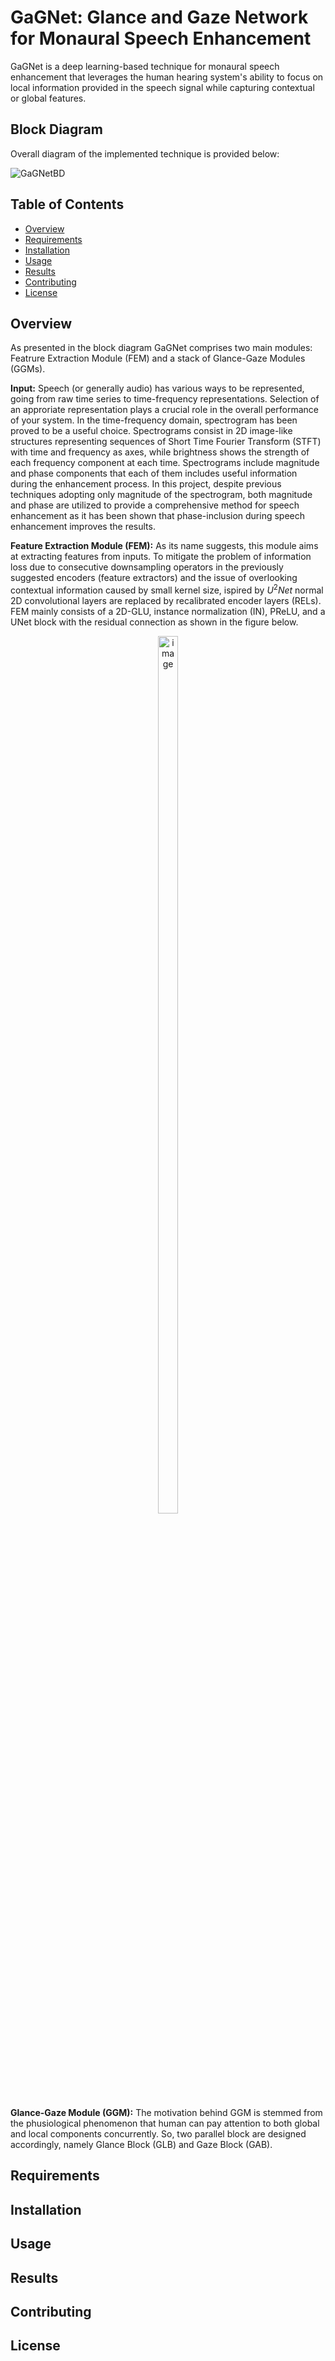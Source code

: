 # GaGNet: Glance and Gaze Network for Monaural Speech Enhancement

GaGNet is a deep learning-based technique for monaural speech enhancement that leverages the human hearing system's ability to focus on local information provided in the speech signal while capturing contextual or global features.

## Block Diagram
Overall diagram of the implemented technique is provided below: 

![GaGNetBD](https://github.com/mohammadr8za/Glance-and-Glaze-s-README/assets/72736177/6d2053f6-8425-48c4-bb2b-34d7810a426a)

## Table of Contents
- [Overview](#Overview)
- [Requirements](#requirements)
- [Installation](#installation)
- [Usage](#usage)
- [Results](#results)
- [Contributing](#contributing)
- [License](#license)

## Overview
As presented in the block diagram GaGNet comprises two main modules: Featrure Extraction Module (FEM) and a stack of Glance-Gaze Modules (GGMs). 

**Input:** Speech (or generally audio) has various ways to be represented, going from raw time series to time-frequency representations. Selection of an approriate representation plays a crucial role in the overall performance of your system. In the time-frequency domain, spectrogram has been proved to be a useful choice. Spectrograms consist in 2D image-like structures representing sequences of Short Time Fourier Transform (STFT) with time and frequency as axes, while brightness shows the strength of each frequency component at each time. Spectrograms include magnitude and phase components that each of them includes useful information during the enhancement process. In this project, despite previous techniques adopting only magnitude of the spectrogram, both magnitude and phase are utilized to provide a comprehensive method for speech enhancement as it has been shown that phase-inclusion during speech enhancement improves the results.

**Feature Extraction Module (FEM):** As its name suggests, this module aims at extracting features from inputs. To mitigate the problem of information loss due to consecutive downsampling operators in the previously suggested encoders (feature extractors) and the issue of overlooking contextual information caused by small kernel size, ispired by $U^{2}Net$ normal 2D convolutional layers are replaced by recalibrated encoder layers (RELs). FEM mainly consists of a 2D-GLU, instance normalization (IN), PReLU, and a UNet block with the residual connection as shown in the figure below. 
<p align="center">
  <img src="https://github.com/mohammadr8za/Glance-and-Gaze-README/assets/72736177/99608d76-fe14-425e-a439-b4ff4c039aca" alt="image" width="25%" height="60%">
</p>

**Glance-Gaze Module (GGM):** The motivation behind GGM is stemmed from the phusiological phenomenon that human can pay attention to both global and local components concurrently. So, two parallel block are designed accordingly, namely Glance Block (GLB) and Gaze Block (GAB).
## Requirements

## Installation

## Usage

## Results

## Contributing

## License
